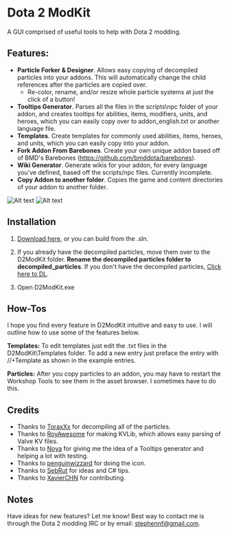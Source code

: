 # Dota 2 ModKit

A GUI comprised of useful tools to help with Dota 2 modding.

## Features:
* **Particle Forker & Designer**. Allows easy copying of decompiled particles into your addons. This will automatically change the child references after the particles are copied over.
  * Re-color, rename, and/or resize whole particle systems at just the click of a button!
* **Tooltips Generator**. Parses all the files in the scripts\npc folder of your addon, and creates tooltips for abilities, items, modifiers, units, and heroes, which you can easily copy over to addon_english.txt or another language file.
* **Templates**. Create templates for commonly used abilities, items, heroes, and units, which you can easily copy into your addon.
* **Fork Addon From Barebones**. Create your own unique addon based off of BMD's Barebones (https://github.com/bmddota/barebones).
* **Wiki Generator**. Generate wikis for your addon, for every language you've defined, based off the scripts/npc files. Currently incomplete.
* **Copy Addon to another folder**. Copies the game and content directories of your addon to another folder.

![Alt text](http://i.imgur.com/7eukrzj.png)
![Alt text](http://i.imgur.com/rjvUrDe.png)

## Installation

1. [Download here](https://github.com/Myll/Dota-2-ModKit/releases), or you can build from the .sln.

2. If you already have the decompiled particles, move them over to the D2ModKit folder. **Rename the decompiled particles folder to decompiled_particles**. If you don't have the decompiled particles, [Click here to DL](https://mega.co.nz/#!cpgkSQbY!_xjYFGgkL2yhv0l8MPjEfESjN7B1S0cVP-QXsx3c-7M).

3. Open D2ModKit.exe

## How-Tos

I hope you find every feature in D2ModKit intuitive and easy to use. I will outline how to use some of the features below.

**Templates:** To edit templates just edit the .txt files in the D2ModKit\Templates folder. To add a new entry just preface the entry with //+Template as shown in the example entries.

**Particles:** After you copy particles to an addon, you may have to restart the Workshop Tools to see them in the asset browser. I sometimes have to do this.

## Credits

* Thanks to [ToraxXx](https://github.com/toraxxx) for decompiling all of the particles.
* Thanks to [RoyAwesome](https://github.com/RoyAwesome) for making KVLib, which allows easy parsing of Valve KV files.
* Thanks to [Noya](https://github.com/MNoya) for giving me the idea of a Tooltips generator and helping a lot with testing.
* Thanks to [penguinwizzard](https://github.com/Penguinwizzard) for doing the icon.
* Thanks to [SebRut](https://github.com/sebrut) for ideas and C# tips.
* Thanks to [XavierCHN](https://github.com/XavierCHN) for contributing.

## Notes

Have ideas for new features? Let me know! Best way to contact me is through the Dota 2 modding IRC or by email: stephennf@gmail.com.

